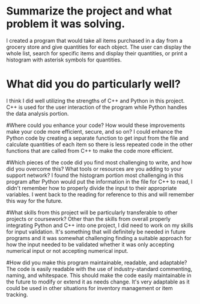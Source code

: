 # Summarize the project and what problem it was solving.
I created a program that would take all items purchased in a day from a grocery store and give quantities for each object. The user can display the whole list, search for specific items and display their quantities, or print a histogram with asterisk symbols for quantities. 

# What did you do particularly well?
I think I did well utilizing the strengths of C++ and Python in this project. C++ is used for the user interaction of the program while Python handles the data analysis portion. 

#Where could you enhance your code? How would these improvements make your code more efficient, secure, and so on?
I could enhance the Python code by creating a separate function to get input from the file and calculate quantities of each item so there is less repeated code in the other functions that are called from C++ to make the code more efficient. 

#Which pieces of the code did you find most challenging to write, and how did you overcome this? What tools or resources are you adding to your support network?
I found the histogram portion most challenging in this program after Python would put the information in the file for C++ to read, I didn't remember how to properly divide the input to their appropriate variables. I went back to the reading for reference to this and will remember this way for the future. 

#What skills from this project will be particularly transferable to other projects or coursework?
Other than the skills from overall properly integrating Python and C++ into one project, I did need to work on my skills for input validation. It's something that will definitely be needed in future programs and it was somewhat challenging finding a suitable approach for how the input needed to be validated whether it was only accepting numerical input or not accepting numerical input. 

#How did you make this program maintainable, readable, and adaptable?
The code is easily readable with the use of industry-standard commenting, naming, and whitespace. This should make the code easily maintainable in the future to modify or extend it as needs change. It's very adaptable as it could be used in other situations for inventory management or item tracking. 
